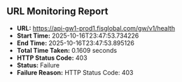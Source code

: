 ## URL Monitoring Report

- **URL:** https://api-gw1-prod1.fisglobal.com/gw/v1/health
- **Start Time:** 2025-10-16T23:47:53.734226
- **End Time:** 2025-10-16T23:47:53.895126
- **Total Time Taken:** 0.1609 seconds
- **HTTP Status Code:** 403
- **Status:** Failure
- **Failure Reason:** HTTP Status Code: 403
